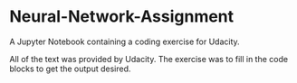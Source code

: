# Neural-Network-Assignment
A Jupyter Notebook containing a coding exercise for Udacity.

All of the text was provided by Udacity. The exercise was to fill in the code blocks to get the output desired.
